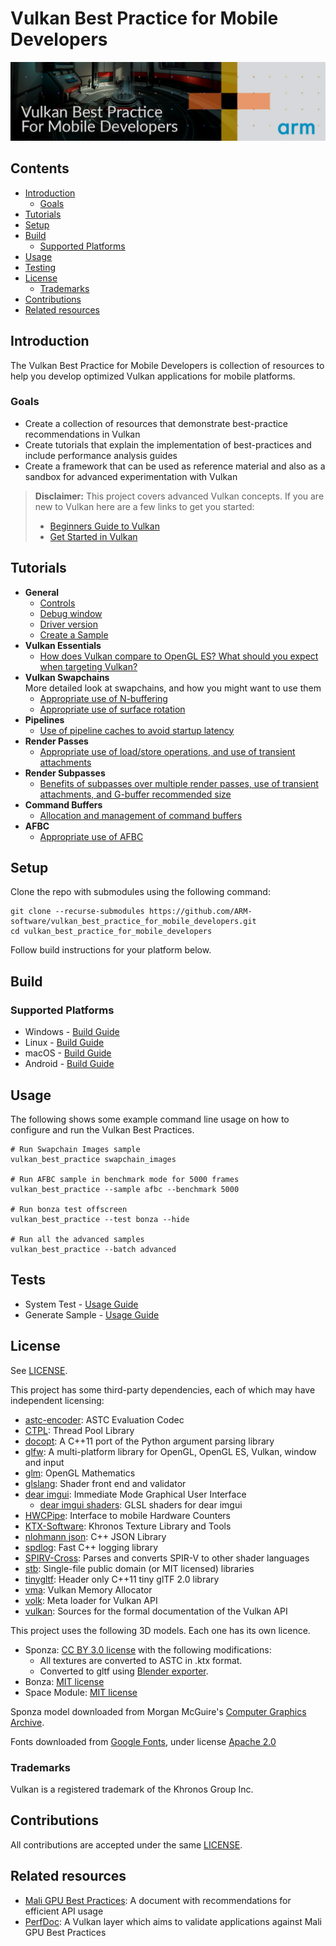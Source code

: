 <!--
- Copyright (c) 2019, Arm Limited and Contributors
-
- SPDX-License-Identifier: MIT
-
- Permission is hereby granted, free of charge,
- to any person obtaining a copy of this software and associated documentation files (the "Software"),
- to deal in the Software without restriction, including without limitation the rights to
- use, copy, modify, merge, publish, distribute, sublicense, and/or sell copies of the Software,
- and to permit persons to whom the Software is furnished to do so, subject to the following conditions:
-
- The above copyright notice and this permission notice shall be included in all copies or substantial portions of the Software.
-
- THE SOFTWARE IS PROVIDED "AS IS", WITHOUT WARRANTY OF ANY KIND, EXPRESS OR IMPLIED,
- INCLUDING BUT NOT LIMITED TO THE WARRANTIES OF MERCHANTABILITY,
- FITNESS FOR A PARTICULAR PURPOSE AND NONINFRINGEMENT.
- IN NO EVENT SHALL THE AUTHORS OR COPYRIGHT HOLDERS BE LIABLE FOR ANY CLAIM, DAMAGES OR OTHER LIABILITY,
- WHETHER IN AN ACTION OF CONTRACT, TORT OR OTHERWISE, ARISING FROM,
- OUT OF OR IN CONNECTION WITH THE SOFTWARE OR THE USE OR OTHER DEALINGS IN THE SOFTWARE.
-
-->

# Vulkan Best Practice for Mobile Developers <!-- omit in toc -->

![Vulkan Best Practice for Mobile Developers banner](banner.jpg)

## Contents <!-- omit in toc -->

- [Introduction](#introduction)
  - [Goals](#goals)
- [Tutorials](#tutorials)
- [Setup](#setup)
- [Build](#build)
  - [Supported Platforms](#supported-platforms)
- [Usage](#usage)
- [Testing](#tests)
- [License](#license)
  - [Trademarks](#trademarks)
- [Contributions](#contributions)
- [Related resources](#related-resources)

## Introduction

The Vulkan Best Practice for Mobile Developers is collection of resources to help you develop optimized Vulkan applications for mobile platforms.

### Goals
- Create a collection of resources that demonstrate best-practice recommendations in Vulkan
- Create tutorials that explain the implementation of best-practices and include performance analysis guides
- Create a framework that can be used as reference material and also as a sandbox for advanced experimentation with Vulkan

> **Disclaimer:** This project covers advanced Vulkan concepts. If you are new to Vulkan here are a few links to get you started:
> - [Beginners Guide to Vulkan](https://www.khronos.org/blog/beginners-guide-to-vulkan)
> - [Get Started in Vulkan](https://vulkan-tutorial.com/)

## Tutorials
- **General**
  - [Controls](./docs/misc.md#controls)
  - [Debug window](./docs/misc.md#debug-window)
  - [Driver version](./docs/misc.md#driver-version)
  - [Create a Sample](./docs/create_sample.md)
- **Vulkan Essentials**  
  - [How does Vulkan compare to OpenGL ES? What should you expect when targeting Vulkan?](./samples/vulkan_basics.md)
- **Vulkan Swapchains**  
More detailed look at swapchains, and how you might want to use them
  - [Appropriate use of N-buffering](./samples/advanced/swapchain_images/swapchain_images_tutorial.md)
  - [Appropriate use of surface rotation](./samples/advanced/surface_rotation/surface_rotation_tutorial.md)
- **Pipelines**
  - [Use of pipeline caches to avoid startup latency](./samples/advanced/pipeline_cache/pipeline_cache_tutorial.md)
- **Render Passes**
  - [Appropriate use of load/store operations, and use of transient attachments](./samples/advanced/render_passes/render_passes_tutorial.md)
- **Render Subpasses**
  - [Benefits of subpasses over multiple render passes, use of transient attachments, and G-buffer recommended size](./samples/advanced/render_subpasses/render_subpasses_tutorial.md)
- **Command Buffers**
  - [Allocation and management of command buffers](./samples/advanced/command_buffer_usage/command_buffer_usage_tutorial.md)
- **AFBC**
  - [Appropriate use of AFBC](./samples/advanced/afbc/afbc_tutorial.md)

## Setup

Clone the repo with submodules using the following command:

```
git clone --recurse-submodules https://github.com/ARM-software/vulkan_best_practice_for_mobile_developers.git
cd vulkan_best_practice_for_mobile_developers
```

Follow build instructions for your platform below.

## Build

### Supported Platforms
- Windows - [Build Guide](./docs/build.md#windows "Windows Build Guide")
- Linux - [Build Guide](./docs/build.md#linux "Linux Build Guide")
- macOS - [Build Guide](./docs/build.md#macos "macOS Build Guide")
- Android - [Build Guide](./docs/build.md#android "Android Build Guide")

## Usage

The following shows some example command line usage on how to configure and run the Vulkan Best Practices.

```
# Run Swapchain Images sample
vulkan_best_practice swapchain_images

# Run AFBC sample in benchmark mode for 5000 frames
vulkan_best_practice --sample afbc --benchmark 5000 

# Run bonza test offscreen
vulkan_best_practice --test bonza --hide

# Run all the advanced samples
vulkan_best_practice --batch advanced
```


## Tests

- System Test - [Usage Guide](docs/testing.md#system-test "System Test Guide")
- Generate Sample - [Usage Guide](docs/testing.md#generate-sample-test "Generate Sample Test Guide")


## License

See [LICENSE](LICENSE).

This project has some third-party dependencies, each of which may have independent licensing:

- [astc-encoder](https://github.com/ARM-software/astc-encoder): ASTC Evaluation Codec
- [CTPL](https://github.com/vit-vit/CTPL): Thread Pool Library
- [docopt](https://github.com/docopt/docopt.cpp): A C++11 port of the Python argument parsing library
- [glfw](https://github.com/glfw/glfw): A multi-platform library for OpenGL, OpenGL ES, Vulkan, window and input
- [glm](https://github.com/g-truc/glm): OpenGL Mathematics
- [glslang](https://github.com/KhronosGroup/glslang): Shader front end and validator
- [dear imgui](https://github.com/ocornut/imgui): Immediate Mode Graphical User Interface
  - [dear imgui shaders](https://github.com/SaschaWillems/Vulkan/tree/master/data/shaders/imgui): GLSL shaders for dear imgui
- [HWCPipe](https://github.com/ARM-software/HWCPipe): Interface to mobile Hardware Counters
- [KTX-Software](https://github.com/KhronosGroup/KTX-Software): Khronos Texture Library and Tools
- [nlohmann json](https://github.com/nlohmann/json): C++ JSON Library
- [spdlog](https://github.com/gabime/spdlog): Fast C++ logging library
- [SPIRV-Cross](https://github.com/KhronosGroup/SPIRV-Cross): Parses and converts SPIR-V to other shader languages
- [stb](https://github.com/nothings/stb): Single-file public domain (or MIT licensed) libraries
- [tinygltf](https://github.com/syoyo/tinygltf): Header only C++11 tiny glTF 2.0 library
- [vma](https://github.com/GPUOpen-LibrariesAndSDKs/VulkanMemoryAllocator): Vulkan Memory Allocator
- [volk](https://github.com/zeux/volk): Meta loader for Vulkan API
- [vulkan](https://github.com/KhronosGroup/Vulkan-Docs): Sources for the formal documentation of the Vulkan API

This project uses the following 3D models. Each one has its own licence.

- Sponza: [CC BY 3.0 license](https://creativecommons.org/licenses/by/3.0/) with the following modifications:
   - All textures are converted to ASTC in .ktx format.
   - Converted to gltf using [Blender exporter](https://github.com/KhronosGroup/glTF-Blender-IO).
- Bonza: [MIT license](LICENSE)
- Space Module: [MIT license](LICENSE)

Sponza model downloaded from Morgan McGuire's [Computer Graphics Archive](https://casual-effects.com/data).

Fonts downloaded from [Google Fonts](https://fonts.google.com), under license [Apache 2.0](http://www.apache.org/licenses/LICENSE-2.0)

### Trademarks

Vulkan is a registered trademark of the Khronos Group Inc.

## Contributions

All contributions are accepted under the same [LICENSE](LICENSE).

## Related resources

- [Mali GPU Best Practices](https://developer.arm.com/solutions/graphics/developer-guides/mali-gpu-best-practices): A document with recommendations for efficient API usage
- [PerfDoc](https://github.com/ARM-software/perfdoc): A Vulkan layer which aims to validate applications against Mali GPU Best Practices
